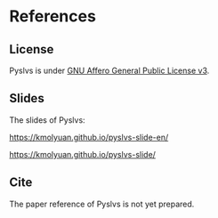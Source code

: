 # References

## License

Pyslvs is under [GNU Affero General Public License v3](https://github.com/KmolYuan/Pyslvs-UI/blob/master/LICENSE).

## Slides

The slides of Pyslvs:

<https://kmolyuan.github.io/pyslvs-slide-en/>

<https://kmolyuan.github.io/pyslvs-slide/>

## Cite

The paper reference of Pyslvs is not yet prepared.

